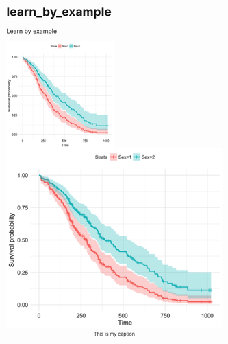 # learn_by_example
Learn by example


<a href="https://kmezhoud.github.io/learn_by_example/survival_plot_sparklyr/survival_plot_sparklyr.html" target = "_blank">
<img src="images/survival_sparklyr.png" align="left" height="250" width="250" title="Survival plot with sparklyr">
</a>


<div style="width:image width px; font-size:80%; text-align:center;"><img src="images/survival_sparklyr.png" alt="alternate text" width="width" height="height" style="padding-bottom:0.5em;" />This is my caption</div>

